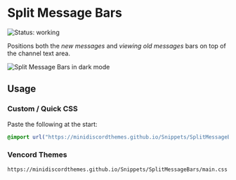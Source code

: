 # Split Message Bars
![Status: working](https://img.shields.io/badge/status-working-green?style=flat-square)

Positions both the *new messages* and *viewing old messages* bars on top of the channel text area.

![Split Message Bars in dark mode](preview.avif)

## Usage
### Custom / Quick CSS
Paste the following at the start:
```css
@import url("https://minidiscordthemes.github.io/Snippets/SplitMessageBars/main.css");
```
### Vencord Themes
```
https://minidiscordthemes.github.io/Snippets/SplitMessageBars/main.css
```